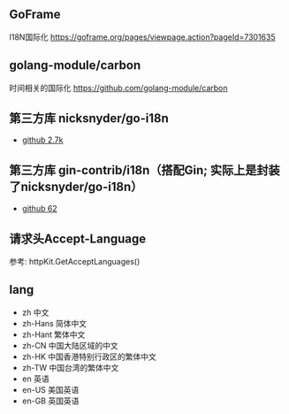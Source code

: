 ## GoFrame
I18N国际化
    https://goframe.org/pages/viewpage.action?pageId=7301635

## golang-module/carbon
时间相关的国际化
    https://github.com/golang-module/carbon

## 第三方库 nicksnyder/go-i18n
- [github 2.7k](https://github.com/nicksnyder/go-i18n)

## 第三方库 gin-contrib/i18n（搭配Gin; 实际上是封装了nicksnyder/go-i18n）
- [github 62](https://github.com/gin-contrib/i18n)

## 请求头Accept-Language
参考: httpKit.GetAcceptLanguages()

## lang
- zh          中文
- zh-Hans     简体中文
- zh-Hant     繁体中文
- zh-CN       中国大陆区域的中文
- zh-HK       中国香港特别行政区的繁体中文
- zh-TW       中国台湾的繁体中文
- en          英语
- en-US       美国英语
- en-GB       英国英语


